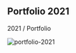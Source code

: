 
Portfolio 2021
---------------------
2021 / Portfolio

![portfolio-2021](https://user-images.githubusercontent.com/22173853/134557125-2867b9ce-6c09-447a-940e-8e21edf9240f.png)
